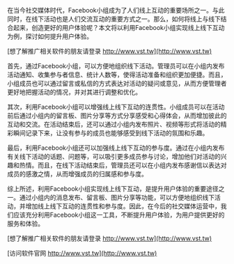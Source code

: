 在当今社交媒体时代，Facebook小组成为了人们线上互动的重要场所之一。与此同时，在线下活动也是人们交流互动的重要方式之一。那么，如何将线上与线下结合起来，创造更好的用户体验呢？本文将以利用Facebook小组实现线上线下互动为例，探讨如何提升用户体验。

[想了解推广相关软件的朋友请登录 http://www.vst.tw](http://www.vst.tw)

首先，通过Facebook小组，可以方便地组织线下活动。管理员可以在小组内发布活动通知、收集参与者信息、统计人数等，使得活动准备和组织更加便捷。而且，小组成员也可以通过留言或私信的方式表达对活动的疑问或意见，从而方便管理者更好地把握活动的情况，并对其进行调整和优化。

其次，利用Facebook小组可以增强线上线下互动的连贯性。小组成员可以在活动前后通过小组内的留言板、图片分享等方式分享感受和心得体会，从而增加彼此的互动和交流。在活动结束后，还可以通过小组内发布照片、视频等形式将活动的精彩瞬间记录下来，让没有参与的成员也能够感受到线下活动的氛围和乐趣。

最后，利用Facebook小组还可以加强线上线下互动的参与度。通过在小组内发布有关线下活动的话题、问题等，可以吸引更多成员参与讨论，增加他们对活动的兴趣和热情。而且，在线下活动结束后，管理员还可以在小组内发布感谢信以表达对成员的感激之情，从而增强成员的归属感和参与度。

综上所述，利用Facebook小组实现线上线下互动，是提升用户体验的重要途径之一。通过小组内的消息发布、留言板、图片分享等功能，可以方便地组织线下活动，并增加线上线下互动的连贯性和参与度。因此，在今后的社交媒体运营中，我们应该充分利用Facebook小组这一工具，不断提升用户体验，为用户提供更好的服务和体验。

[想了解推广相关软件的朋友请登录 http://www.vst.tw](http://www.vst.tw)


[访问软件官网 http://www.vst.tw](http://www.vst.tw)
